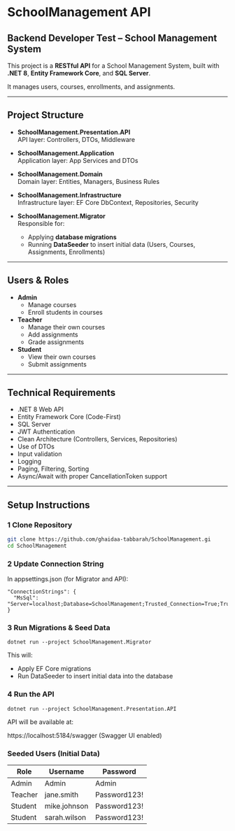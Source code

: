 # SchoolManagement API

## Backend Developer Test – School Management System

This project is a **RESTful API** for a School Management System, built with **.NET 8**, **Entity Framework Core**, and **SQL Server**.

It manages users, courses, enrollments, and assignments.

---

## Project Structure

- **SchoolManagement.Presentation.API**  
  API layer: Controllers, DTOs, Middleware

- **SchoolManagement.Application**  
  Application layer: App Services and DTOs

- **SchoolManagement.Domain**  
  Domain layer: Entities, Managers, Business Rules

- **SchoolManagement.Infrastructure**  
  Infrastructure layer: EF Core DbContext, Repositories, Security

- **SchoolManagement.Migrator**  
  Responsible for:
    - Applying **database migrations**
    - Running **DataSeeder** to insert initial data (Users, Courses, Assignments, Enrollments)

---

## Users & Roles

- **Admin**
    - Manage courses
    - Enroll students in courses
- **Teacher**
    - Manage their own courses
    - Add assignments
    - Grade assignments
- **Student**
    - View their own courses
    - Submit assignments

---

## Technical Requirements

- .NET 8 Web API
- Entity Framework Core (Code-First)
- SQL Server
- JWT Authentication
- Clean Architecture (Controllers, Services, Repositories)
- Use of DTOs
- Input validation
- Logging
- Paging, Filtering, Sorting
- Async/Await with proper CancellationToken support

---

## Setup Instructions

### 1 Clone Repository
```bash
git clone https://github.com/ghaidaa-tabbarah/SchoolManagement.gi
cd SchoolManagement
```

### 2 Update Connection String

In appsettings.json (for Migrator and API):

```
"ConnectionStrings": {
  "MsSql": "Server=localhost;Database=SchoolManagement;Trusted_Connection=True;TrustServerCertificate=True;"
}
```

### 3 Run Migrations & Seed Data
```
dotnet run --project SchoolManagement.Migrator
```

This will:

- Apply EF Core migrations
- Run DataSeeder to insert initial data into the database

### 4 Run the API
```
dotnet run --project SchoolManagement.Presentation.API
```

API will be available at:

https://localhost:5184/swagger (Swagger UI enabled)

### Seeded Users (Initial Data)

| Role    | Username       | Password       |
|---------|----------------|----------------|
| Admin   | Admin          | Admin          |
| Teacher | jane.smith     | Password123!   |
| Student | mike.johnson   | Password123!   |
| Student | sarah.wilson   | Password123!   |
